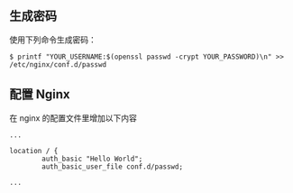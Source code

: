 ## 生成密码

使用下列命令生成密码：

```
$ printf "YOUR_USERNAME:$(openssl passwd -crypt YOUR_PASSWORD)\n" >> /etc/nginx/conf.d/passwd
```

## 配置 Nginx

在 nginx 的配置文件里增加以下内容

```
...

location / {
        auth_basic "Hello World";
        auth_basic_user_file conf.d/passwd;
        
...
```
